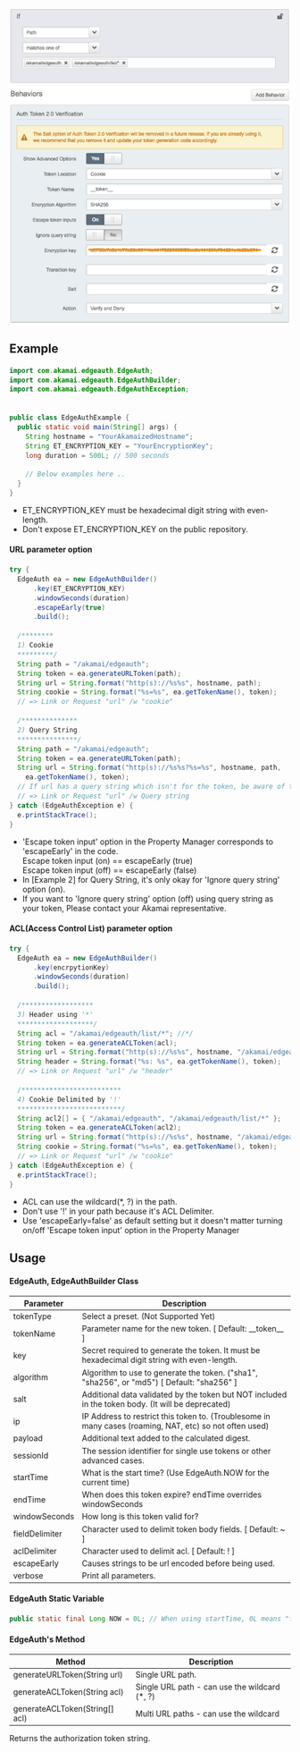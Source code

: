 <div style="text-align:center"><img src=https://github.com/AstinCHOI/akamai-asset/blob/master/edgeauth/edgeauth.png?raw=true /></div>


## Example
```java
import com.akamai.edgeauth.EdgeAuth;
import com.akamai.edgeauth.EdgeAuthBuilder;
import com.akamai.edgeauth.EdgeAuthException;


public class EdgeAuthExample {
  public static void main(String[] args) {
    String hostname = "YourAkamaizedHostname";
    String ET_ENCRYPTION_KEY = "YourEncryptionKey";
    long duration = 500L; // 500 seconds

    // Below examples here ..
  }
}
```

* ET_ENCRYPTION_KEY must be hexadecimal digit string with even-length.
* Don't expose ET_ENCRYPTION_KEY on the public repository.


#### URL parameter option
```java
try {
  EdgeAuth ea = new EdgeAuthBuilder()
      .key(ET_ENCRYPTION_KEY)
      .windowSeconds(duration)
      .escapeEarly(true)
      .build();

  /******** 
  1) Cookie 
  *********/
  String path = "/akamai/edgeauth";
  String token = ea.generateURLToken(path);
  String url = String.format("http(s)://%s%s", hostname, path);
  String cookie = String.format("%s=%s", ea.getTokenName(), token);
  // => Link or Request "url" /w "cookie"

  /************** 
  2) Query String 
  ***************/
  String path = "/akamai/edgeauth";
  String token = ea.generateURLToken(path);
  String url = String.format("http(s)://%s%s?%s=%s", hostname, path,
    ea.getTokenName(), token);
  // If url has a query string which isn't for the token, be aware of the string formatter and symbol(? and &).
  // => Link or Request "url" /w Query string
} catch (EdgeAuthException e) {
  e.printStackTrace();
}
```

* 'Escape token input' option in the Property Manager corresponds to 'escapeEarly' in the code.  
    Escape token input (on) == escapeEarly (true)  
    Escape token input (off) == escapeEarly (false)
* In [Example 2] for Query String, it's only okay for 'Ignore query string' option (on).
* If you want to 'Ignore query string' option (off) using query string as your token, Please contact your Akamai representative.


#### ACL(Access Control List) parameter option
```java
try {
  EdgeAuth ea = new EdgeAuthBuilder()
      .key(encrpytionKey)
      .windowSeconds(duration)
      .build();

  /******************
  3) Header using '*' 
  *******************/
  String acl = "/akamai/edgeauth/list/*"; //*/
  String token = ea.generateACLToken(acl);
  String url = String.format("http(s)://%s%s", hostname, "/akamai/edgeauth/list/something");
  String header = String.format("%s: %s", ea.getTokenName(), token);
  // => Link or Request "url" /w "header"

  /************************* 
  4) Cookie Delimited by '!'
  **************************/
  String acl2[] = { "/akamai/edgeauth", "/akamai/edgeauth/list/*" };
  String token = ea.generateACLToken(acl2);
  String url = String.format("http(s)://%s%s", hostname, "/akamai/edgeauth/list/something2");
  String cookie = String.format("%s=%s", ea.getTokenName(), token);
  // => Link or Request "url" /w "cookie"
} catch (EdgeAuthException e) {
  e.printStackTrace();
}
```

* ACL can use the wildcard(\*, ?) in the path.
* Don't use '!' in your path because it's ACL Delimiter.
* Use 'escapeEarly=false' as default setting but it doesn't matter turning on/off 'Escape token input' option in the Property Manager


## Usage

#### EdgeAuth, EdgeAuthBuilder Class

| Parameter | Description |
|-----------|-------------|
| tokenType | Select a preset. (Not Supported Yet) |
| tokenName | Parameter name for the new token. [ Default: \_\_token\_\_ ] |
| key | Secret required to generate the token. It must be hexadecimal digit string with even-length. |
| algorithm  | Algorithm to use to generate the token. ("sha1", "sha256", or "md5") [ Default: "sha256" ] |
| salt | Additional data validated by the token but NOT included in the token body. (It will be deprecated) |
| ip | IP Address to restrict this token to. (Troublesome in many cases (roaming, NAT, etc) so not often used) |
| payload | Additional text added to the calculated digest. |
| sessionId | The session identifier for single use tokens or other advanced cases. |
| startTime | What is the start time? (Use EdgeAuth.NOW for the current time) |
| endTime | When does this token expire? endTime overrides windowSeconds |
| windowSeconds | How long is this token valid for? |
| fieldDelimiter | Character used to delimit token body fields. [ Default: ~ ] |
| aclDelimiter | Character used to delimit acl. [ Default: ! ] |
| escapeEarly | Causes strings to be url encoded before being used. |
| verbose | Print all parameters. |

#### EdgeAuth Static Variable
```java
public static final Long NOW = 0L; // When using startTime, 0L means "from NOW".
```

#### EdgeAuth's Method
| Method | Description |
|--------|-------------|
| generateURLToken(String url) | Single URL path. |
| generateACLToken(String acl) | Single URL path - can use the wildcard (*, ?) |
| generateACLToken(String[] acl) | Multi URL paths - can use the wildcard |

Returns the authorization token string.

